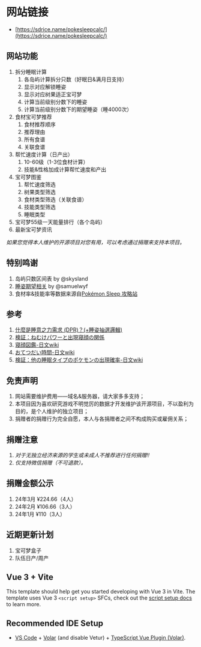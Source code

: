 # 网站链接
- [https://sdrice.name/pokesleepcalc/](https://sdrice.name/pokesleepcalc/)

## 网站功能
1. 拆分睡眠计算
	1. 各岛屿计算拆分只数（好眠日&满月日支持）
	2. 显示对应解锁睡姿
	3. 显示对应树果适正宝可梦
	4. 计算当前级别分数下的睡姿
	5. 计算当前级别分数下的期望睡姿（睡4000次）
2. 食材宝可梦推荐
	1. 食材推荐顺序
	2. 推荐理由
	3. 所有食谱
	4. 关联食谱
3. 帮忙速度计算（日产出）
	1. 10-60级（1-3位食材计算）
	2. 技能&性格加成计算帮忙速度和产出
4. 宝可梦图鉴
	1. 帮忙速度筛选
	2. 树果类型筛选
	3. 食材类型筛选（关联食谱）
	4. 技能类型筛选
	5. 睡眠类型
5. 宝可梦55级一天能量排行（各个岛屿）
6. 最新宝可梦资讯


*如果您觉得本人维护的开源项目对您有用，可以考虑通过捐赠来支持本项目。*

## 特别鸣谢
1. 岛屿只数区间表 by @skysland
2. [睡姿期望相关](https://nga.178.com/read.php?tid=39443018) by @samuelwyf
3. 食材率&技能率等数据来源自[Pokémon Sleep 攻略站](https://pks.raenonx.cc/)

## 参考
1. [什麼是睡意之力需求 (DPR)？(+睡姿抽選邏輯)](https://pks.raenonx.cc/zh/docs/view/help/sleep-styles)
2. [検証：ねむけパワーと出現寝顔の関係](https://wikiwiki.jp/poke_sleep/%E6%A4%9C%E8%A8%BC%EF%BC%9A%E3%81%AD%E3%82%80%E3%81%91%E3%83%91%E3%83%AF%E3%83%BC%E3%81%A8%E5%87%BA%E7%8F%BE%E5%AF%9D%E9%A1%94%E3%81%AE%E9%96%A2%E4%BF%82)
3. [寝顔図鑑-日文wiki](https://wikiwiki.jp/poke_sleep/%E5%AF%9D%E9%A1%94%E5%9B%B3%E9%91%91)
4. [おてつだい時間-日文wiki](https://wikiwiki.jp/poke_sleep/%E3%81%8A%E3%81%A6%E3%81%A4%E3%81%A0%E3%81%84%E6%99%82%E9%96%93?word=floor)
5. [検証：他の睡眠タイプのポケモンの出現確率-日文wiki](https://wikiwiki.jp/poke_sleep/%E6%A4%9C%E8%A8%BC%EF%BC%9A%E4%BB%96%E3%81%AE%E7%9D%A1%E7%9C%A0%E3%82%BF%E3%82%A4%E3%83%97%E3%81%AE%E3%83%9D%E3%82%B1%E3%83%A2%E3%83%B3%E3%81%AE%E5%87%BA%E7%8F%BE%E7%A2%BA%E7%8E%87#j2f67e8b)

## 免责声明
1. 网站需要维护费用——域名&服务器，请大家多多支持；
2. 本项目因为喜欢研究游戏不明觉厉的数据才开发维护该开源项目，不以盈利为目的，是个人维护的独立项目；
3. 捐赠者的捐赠行为完全自愿，本人与各捐赠者之间不构成购买或雇佣关系；

## 捐赠注意
1. *对于无独立经济来源的学生或未成人不推荐进行任何捐赠!!*
2. *仅支持微信捐赠（不可退款）。*

## 捐赠金额公示
1. 24年3月 ¥224.66（4人）
2. 24年2月 ¥106.66（3人）
3. 24年1月 ¥110（3人）

## 近期更新计划
1. 宝可梦盒子
2. 队伍日产/周产

## Vue 3 + Vite

This template should help get you started developing with Vue 3 in Vite. The template uses Vue 3 `<script setup>` SFCs, check out the [script setup docs](https://v3.vuejs.org/api/sfc-script-setup.html#sfc-script-setup) to learn more.

## Recommended IDE Setup

- [VS Code](https://code.visualstudio.com/) + [Volar](https://marketplace.visualstudio.com/items?itemName=Vue.volar) (and disable Vetur) + [TypeScript Vue Plugin (Volar)](https://marketplace.visualstudio.com/items?itemName=Vue.vscode-typescript-vue-plugin).
